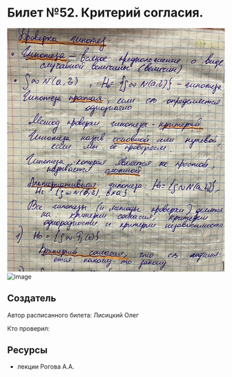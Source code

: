# Билет №52. Критерий согласия.
![](./graph7.png)
![image](https://user-images.githubusercontent.com/78732975/211888708-2248e54e-625c-47a2-b561-6ed62e37a139.png)

## Создатель

Автор расписанного билета: Лисицкий Олег

Кто проверил:


## Ресурсы
- лекции Рогова А.А.
